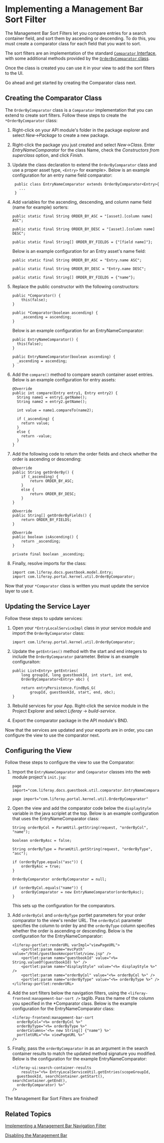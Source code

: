 # Implementing a Management Bar Sort Filter [](id=implementing-a-management-bar-sort-filter)

The Management Bar Sort Filters let you compare entries for a search container 
field, and sort them by ascending or descending. To do this, you must create a 
comparator class for each field that you want to sort.

The sort filters are an implementation of the standard [`Comparator` Interface](https://docs.oracle.com/javase/8/docs/api/java/util/Comparator.html),
with some additional methods provided by the [`OrderByComparator` class](https://github.com/liferay/liferay-portal/blob/7.0.6-ga7/portal-kernel/src/com/liferay/portal/kernel/util/OrderByComparator.java). 

Once the class is created you can use it in your view to add the sort 
filters to the UI.

Go ahead and get started by creating the Comparator class next.

## Creating the Comparator Class [](id=creating-the-comparator-class)

The `OrderByComparator` class is a `Comparator` implementation that you can 
extend to create sort filters. Follow these steps to create the 
`*OrderByComparator` class:

1.  Right-click on your API module's folder in the package explorer and select 
    *New*&rarr;*Package* to create a new package.
    
2.  Right-click the package you just created and select *New*&rarr;*Class*. 
    Enter *EntryNameComparator* for the class Name, check the *Constructors from 
    superclass* option, and click *Finish*.

3. Update the class declaration to extend the `OrderByComparator` class and use 
   a proper asset type, `<Entry>` for example>. Below is an example 
   configuration for an entry name field comparator:

        public class EntryNameComparator extends OrderByComparator<Entry>{
          ...
        }

5.  Add variables for the ascending, descending, and column name field (name for example) sorters:

        public static final String ORDER_BY_ASC = "[asset].[column name] ASC";

        public static final String ORDER_BY_DESC = "[asset].[column name] DESC";

        public static final String[] ORDER_BY_FIELDS = {"[field name]"};
        
    Below is an example configuration for an Entry asset's name field:
    
        public static final String ORDER_BY_ASC = "Entry.name ASC";

        public static final String ORDER_BY_DESC = "Entry.name DESC";

        public static final String[] ORDER_BY_FIELDS = {"name"};

6.  Replace the public constructor with the following constructors:

        public *Comparator() {
        	this(false);
        }

        public *Comparator(boolean ascending) {
        	_ascending = ascending;
        }
        
    Below is an example configuration for an EntryNameComparator:

        public EntryNameComparator() {
          this(false);
        }

        public EntryNameComparator(boolean ascending) {
          _ascending = ascending;
        }

7.  Add the `compare()` method to compare search container asset entries. Below 
    is an example configuration for entry assets:

        @Override
        public int compare(Entry entry1, Entry entry2) {
          String name1 = entry1.getName();
          String name2 = entry2.getName();

          int value = name1.compareTo(name2);

          if (_ascending) {
            return value;
          }
          else {
            return -value;
          }
        }

8.  Add the following code to return the order fields and check whether the 
    order is ascending or descending:

        @Override
      	public String getOrderBy() {
      		if (_ascending) {
      			return ORDER_BY_ASC;
      		}
      		else {
      			return ORDER_BY_DESC;
      		}
      	}

        @Override
      	public String[] getOrderByFields() {
      		return ORDER_BY_FIELDS;
      	}

      	@Override
      	public boolean isAscending() {
      		return _ascending;
      	}

      	private final boolean _ascending;

9.  Finally, resolve imports for the class:

        import com.liferay.docs.guestbook.model.Entry;
        import com.liferay.portal.kernel.util.OrderByComparator;

Now that your `*Comparator` class is written you must update the service layer 
to use it.

## Updating the Service Layer [](id=updating-guestbook-services)

Follow these steps to update services:

1.  Open your `*EntryLocalServiceImpl` class in your service module and import 
    the `OrderByComparator` class:

        import com.liferay.portal.kernel.util.OrderByComparator;

<!-- Verify that it is the getEntries method -->
2.  Update the `getEntries()` method with the start and end integers to include 
    the `OrderByComparator` parameter. Below is an example configuraiton:

        public List<Entry> getEntries(
        	long groupId, long guestbookId, int start, int end,
        	OrderByComparator<Entry> obc) {

        	return entryPersistence.findByG_G(
        		groupId, guestbookId, start, end, obc);
        }

3.  Rebuild services for your App. Right-click the service module in the Project 
    Explorer and select *Liferay* &rarr; *build-service*.

4.  Export the comparator package in the API module's BND.

Now that the services are updated and your exports are in order, you can 
configure the view to use the comparator next.

## Configuring the View [](id=configuring-the-view)

Follow these steps to configure the view to use the Comparator:

1.  Import the `EntryNameComparator` and `Comparator` classes into the web 
    module project's `init.jsp`:

        page import="com.liferay.docs.guestbook.util.comparator.EntryNameComparator"
        
        page import="com.liferay.portal.kernel.util.OrderByComparator"

2.  Open the view and add the comparator code below the `displayStyle` variable 
    in the java scriplet at the top. Below is an example configuration that uses 
    the EntryNameComparator class:

        String orderByCol = ParamUtil.getString(request, "orderByCol", "name");

        boolean orderByAsc = false;

        String orderByType = ParamUtil.getString(request, "orderByType", "asc");

        if (orderByType.equals("asc")) {
        	orderByAsc = true;
        }

        OrderByComparator orderByComparator = null;

        if (orderByCol.equals("name")) {
        	orderByComparator = new EntryNameComparator(orderByAsc);
        }

    This sets up the configuration for the comparators.
    
3.  Add `orderByCol` and `orderByType` portlet parameters for your order 
    comparator to the view's render URL. The `orderByCol` parameter specifies 
    the column to order by and the `orderByType` column specifies whether the 
    order is ascending or descending. Below is the configuration for the 
    EntryNameComparator:
    
        <liferay-portlet:renderURL varImpl="viewPageURL">
            <portlet:param name="mvcPath" value="/html/guestbookmvcportlet/view.jsp" />
            <portlet:param name="guestbookId" value="<%= String.valueOf(guestbookId) %>" />
            <portlet:param name="displayStyle" value="<%= displayStyle %>" />
            <portlet:param name="orderByCol" value="<%= orderByCol %>" />
            <portlet:param name="orderByType" value="<%= orderByType %>" />
        </liferay-portlet:renderURL>
    
4.  Add the sort filters below the navigation filters, using the 
    `<liferay-frontend:management-bar-sort />` taglib. Pass the name of the 
    column you specified in the *Comparator class. Below is the example 
    configuration for the EntryNameComparator class:

        <liferay-frontend:management-bar-sort
          orderByCol="<%= orderByCol %>"
          orderByType="<%= orderByType %>"
          orderColumns='<%= new String[] {"name"} %>'
          portletURL="<%= viewPageURL %>"
        />

5.  Finally, pass the `orderByComparator` in as an argument in the search 
    container results to match the updated method signature you modified. Below 
    is the configuration for the example EntryNameComparator:

        <liferay-ui:search-container-results
       		results="<%= EntryLocalServiceUtil.getEntries(scopeGroupId,
          guestbookId, searchContainer.getStart(), searchContainer.getEnd(),
          orderByComparator) %>"
       	/>

The Management Bar Sort Filters are finished!

## Related Topics [](id=related-topics)

[Implementing a Management Bar Navigation Filter](/develop/tutorials/-/knowledge_base/7-0/implementing-a-management-bar-navigation-filter)

[Disabling the Management Bar](/develop/tutorials/-/knowledge_base/7-0/disabling-the-management-bar)
